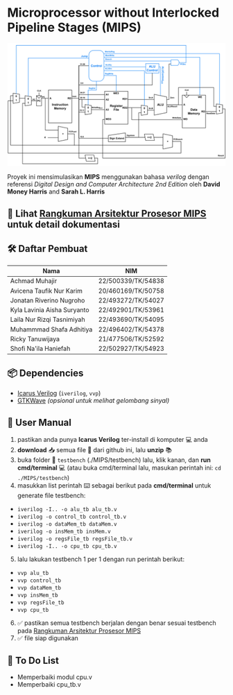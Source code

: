 # Microprocessor without Interlocked Pipeline Stages (MIPS)

![Diagram MIPS](images/MIPS_Diagram.png)

Proyek ini mensimulasikan **MIPS** menggunakan bahasa _verilog_ dengan referensi _Digital Design and Computer Architecture 2nd Edition_ oleh **David Money Harris** and **Sarah L. Harris**

## **🔗 Lihat [Rangkuman Arsitektur Prosesor MIPS](https://docs.google.com/document/d/1pAXqmZG_dCCwxrkT2Vopft7MBVUdl0mRUUSVTXJz1RQ/edit?usp=sharing) untuk detail dokumentasi**

## 🛠️ Daftar Pembuat
| Nama                        | NIM                |  
|-----------------------------|--------------------|
| Achmad Muhajir              | 22/500339/TK/54838 |
| Avicena Taufik Nur Karim    | 20/460169/TK/50758 |
| Jonatan Riverino Nugroho    | 22/493272/TK/54027 |
| Kyla Lavinia Aisha Suryanto | 22/492901/TK/53961 |
| Laila Nur Rizqi Tasnimiyah  | 22/493690/TK/54095 |
| Muhammmad Shafa Adhitiya    | 22/496402/TK/54378 |
| Ricky Tanuwijaya            | 21/477506/TK/52592 |
| Shofi Na'ila Haniefah       | 22/502927/TK/54923 |

## 📦 Dependencies
- [Icarus Verilog](http://iverilog.icarus.com/) (`iverilog`, `vvp`)
- [GTKWave](http://gtkwave.sourceforge.net/) _(opsional untuk melihat gelombang sinyal)_

## 📘 User Manual
1. pastikan anda punya **Icarus Verilog** ter-install di komputer 💻 anda
2. **download** 📥 semua file 📄 dari github ini, lalu **unzip** 📚
3. buka folder 📁 `testbench` (./MIPS/testbench) lalu, klik kanan, dan **run cmd/terminal** 💻 (atau buka cmd/terminal lalu, masukan perintah ini: `cd ./MIPS/testbench`)
4. masukkan list perintah ⌨️ sebagai berikut pada **cmd/terminal** untuk generate file testbench:
- `iverilog -I.. -o alu_tb alu_tb.v`
- `iverilog -o control_tb control_tb.v`
- `iverilog -o dataMem_tb dataMem.v`
- `iverilog -o insMem_tb insMem.v`
- `iverilog -o regsFile_tb regsFile_tb.v`
- `iverilog -I.. -o cpu_tb cpu_tb.v`
5. lalu lakukan testbench 1 per 1 dengan run perintah berikut:
- `vvp alu_tb`
- `vvp control_tb`
- `vvp dataMem_tb`
- `vvp insMem_tb`
- `vvp regsFile_tb`
- `vvp cpu_tb`
6. ✅ pastikan semua testbench berjalan dengan benar sesuai testbench pada [Rangkuman Arsitektur Prosesor MIPS](https://docs.google.com/document/d/1pAXqmZG_dCCwxrkT2Vopft7MBVUdl0mRUUSVTXJz1RQ/edit?usp=sharing)
7. ✅ file siap digunakan

## 📌 To Do List
- Memperbaiki modul cpu.v
- Memperbaiki cpu_tb.v
